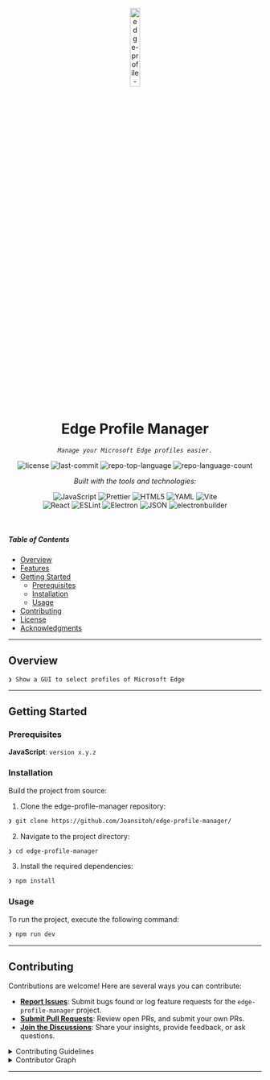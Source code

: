 <p align="center">
  <img src="https://img.icons8.com/?size=512&id=55494&format=png" width="20%" alt="edge-profile-manager-logo">
</p>
<p align="center">
    <h1 align="center">Edge Profile Manager</h1>
</p>
<p align="center">
    <em><code>Manage your Microsoft Edge profiles easier.</code></em>
</p>
<p align="center">
	<img src="https://img.shields.io/github/license/Joansitoh/edge-profile-manager?style=flat&logo=opensourceinitiative&logoColor=white&color=0080ff" alt="license">
	<img src="https://img.shields.io/github/last-commit/Joansitoh/edge-profile-manager?style=flat&logo=git&logoColor=white&color=0080ff" alt="last-commit">
	<img src="https://img.shields.io/github/languages/top/Joansitoh/edge-profile-manager?style=flat&color=0080ff" alt="repo-top-language">
	<img src="https://img.shields.io/github/languages/count/Joansitoh/edge-profile-manager?style=flat&color=0080ff" alt="repo-language-count">
</p>
<p align="center">
		<em>Built with the tools and technologies:</em>
</p>
<p align="center">
	<img src="https://img.shields.io/badge/JavaScript-F7DF1E.svg?style=flat&logo=JavaScript&logoColor=black" alt="JavaScript">
	<img src="https://img.shields.io/badge/Prettier-F7B93E.svg?style=flat&logo=Prettier&logoColor=black" alt="Prettier">
	<img src="https://img.shields.io/badge/HTML5-E34F26.svg?style=flat&logo=HTML5&logoColor=white" alt="HTML5">
	<img src="https://img.shields.io/badge/YAML-CB171E.svg?style=flat&logo=YAML&logoColor=white" alt="YAML">
	<img src="https://img.shields.io/badge/Vite-646CFF.svg?style=flat&logo=Vite&logoColor=white" alt="Vite">
	<br>
	<img src="https://img.shields.io/badge/React-61DAFB.svg?style=flat&logo=React&logoColor=black" alt="React">
	<img src="https://img.shields.io/badge/ESLint-4B32C3.svg?style=flat&logo=ESLint&logoColor=white" alt="ESLint">
	<img src="https://img.shields.io/badge/Electron-47848F.svg?style=flat&logo=Electron&logoColor=white" alt="Electron">
	<img src="https://img.shields.io/badge/JSON-000000.svg?style=flat&logo=JSON&logoColor=white" alt="JSON">
	<img src="https://img.shields.io/badge/electronbuilder-000000.svg?style=flat&logo=electron-builder&logoColor=white" alt="electronbuilder">
</p>

<br>

##### Table of Contents

- [ Overview](#-overview)
- [ Features](#-features)
- [ Getting Started](#-getting-started)
  - [ Prerequisites](#-prerequisites)
  - [ Installation](#-installation)
  - [ Usage](#-usage)
- [ Contributing](#-contributing)
- [ License](#-license)
- [ Acknowledgments](#-acknowledgments)

---

## Overview

<code>❯ Show a GUI to select profiles of Microsoft Edge</code>

---

## Getting Started

### Prerequisites

**JavaScript**: `version x.y.z`

### Installation

Build the project from source:

1. Clone the edge-profile-manager repository:

```sh
❯ git clone https://github.com/Joansitoh/edge-profile-manager/
```

2. Navigate to the project directory:

```sh
❯ cd edge-profile-manager
```

3. Install the required dependencies:

```sh
❯ npm install
```

### Usage

To run the project, execute the following command:

```sh
❯ npm run dev
```

---

## Contributing

Contributions are welcome! Here are several ways you can contribute:

- **[Report Issues](https://github.com/Joansitoh/edge-profile-manager/issues)**: Submit bugs found or log feature requests for the `edge-profile-manager` project.
- **[Submit Pull Requests](https://github.com/Joansitoh/edge-profile-manager/blob/main/CONTRIBUTING.md)**: Review open PRs, and submit your own PRs.
- **[Join the Discussions](https://github.com/Joansitoh/edge-profile-manager/discussions)**: Share your insights, provide feedback, or ask questions.

<details closed>
<summary>Contributing Guidelines</summary>

1. **Fork the Repository**: Start by forking the project repository to your github account.
2. **Clone Locally**: Clone the forked repository to your local machine using a git client.
   ```sh
   git clone https://github.com/Joansitoh/edge-profile-manager/
   ```
3. **Create a New Branch**: Always work on a new branch, giving it a descriptive name.
   ```sh
   git checkout -b new-feature-x
   ```
4. **Make Your Changes**: Develop and test your changes locally.
5. **Commit Your Changes**: Commit with a clear message describing your updates.
   ```sh
   git commit -m 'Implemented new feature x.'
   ```
6. **Push to github**: Push the changes to your forked repository.
   ```sh
   git push origin new-feature-x
   ```
7. **Submit a Pull Request**: Create a PR against the original project repository. Clearly describe the changes and their motivations.
8. **Review**: Once your PR is reviewed and approved, it will be merged into the main branch. Congratulations on your contribution!
</details>

<details closed>
<summary>Contributor Graph</summary>
<br>
<p align="left">
   <a href="https://github.com{/Joansitoh/edge-profile-manager/}graphs/contributors">
      <img src="https://contrib.rocks/image?repo=Joansitoh/edge-profile-manager">
   </a>
</p>
</details>

---

